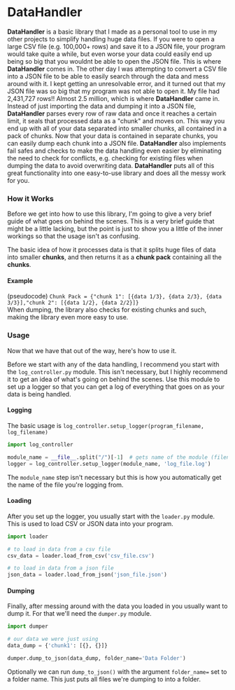 # DataHandler
**DataHandler** is a basic library that I made as a personal tool to use in my other projects to simplify handling huge data files.
If you were to open a large CSV file (e.g. 100,000+ rows) and save it to a JSON file, your program would take quite a while,
but even worse your data could easily end up being so big that you wouldnt be able to open the JSON file.
This is where **DataHandler** comes in. The other day I was attempting to convert a CSV file into a JSON file to be able to easily search through the data and mess around with it.
I kept getting an unresolvable error, and it turned out that my JSON file was so big that my program was not able to open it. My file had 2,431,727 rows!! Almost 2.5 million,
which is where **DataHandler** came in. Instead of just importing the data and dumping it into a JSON file, **DataHandler** parses every row of raw data and once it reaches a certain limit,
it seals that processed data as a "chunk" and moves on. This way you end up with all of your data separated into smaller chunks, all contained in a pack of chunks. Now that your data is contained in separate chunks,
you can easily dump each chunk into a JSON file. **DataHandler** also implements fail safes and checks to make the data handling even easier by eliminating the need to check for conflicts,
e.g. checking for existing files when dumping the data to avoid overwriting data. **DataHandler** puts all of this great functionality into one easy-to-use library and does all the messy work for you.

### How it Works
Before we get into how to use this library, I'm going to give a very brief guide of what goes on behind the scenes.
This is a very brief guide that might be a little lacking, but the point is just to show you a little of the inner workings so that the usage isn't as confusing.

The basic idea of how it processes data is that it splits huge files of data into smaller **chunks**, and then returns it as a **chunk pack** containing all the **chunks**.
#### Example
(pseudocode) `Chunk Pack = {"chunk 1": [{data 1/3}, {data 2/3}, {data 3/3}],"chunk 2": [{data 1/2}, {data 2/2}]}`   
When dumping, the library also checks for existing chunks and such, making the library even more easy to use.

### Usage
Now that we have that out of the way, here's how to use it.

Before we start with any of the data handling, I recommend you start with the `log_controller.py` module.
This isn't necessary, but I highly recommend it to get an idea of what's going on behind the scenes.
Use this module to set up a logger so that you can get a log of everything that goes on as your data is being handled.

#### Logging
The basic usage is `log_controller.setup_logger(program_filename, log_filename)`
```python
import log_controller

module_name = __file__.split("/")[-1]  # gets name of the module (filename) from the filepath
logger = log_controller.setup_logger(module_name, 'log_file.log')
```
The `module_name` step isn't necessary but this is how you automatically get the name of the file you're logging from.   

#### Loading
After you set up the logger, you usually start with the `loader.py` module. This is used to load CSV or JSON data into your program.
```python
import loader

# to load in data from a csv file
csv_data = loader.load_from_csv('csv_file.csv')

# to load in data from a json file
json_data = loader.load_from_json('json_file.json')
```   

#### Dumping
Finally, after messing around with the data you loaded in you usually want to dump it. For that we'll need the `dumper.py` module.
```python
import dumper

# our data we were just using
data_dump = {'chunk1': [{}, {}]}

dumper.dump_to_json(data_dump, folder_name='Data Folder')
```
Optionally we can run `dump_to_json()` with the argument `folder_name=` set to a folder name. This just puts all files we're dumping to into a folder.